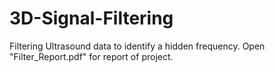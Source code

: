 # 3D-Signal-Filtering
Filtering Ultrasound data to identify a hidden frequency. Open "Filter_Report.pdf" for report of project.
